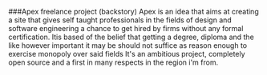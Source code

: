 ###Apex freelance project (backstory)
Apex is an idea that aims at creating a site that gives self taught professionals in the fields of design and software engineering a chance to get hired by firms without any formal certification. Itis based of the belief that getting a degree, diploma and the like however important it may be should not suffice as reason enough to exercise monopoly over said fields It's an ambitious project, completely open source and a first in many respects in the region i'm from.

